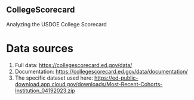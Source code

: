 CollegeScorecard
----
Analyzing the USDOE College Scorecard

# Data sources
1. Full data: https://collegescorecard.ed.gov/data/
2. Documentation: https://collegescorecard.ed.gov/data/documentation/
3. The specific dataset used here: https://ed-public-download.app.cloud.gov/downloads/Most-Recent-Cohorts-Institution_04192023.zip

